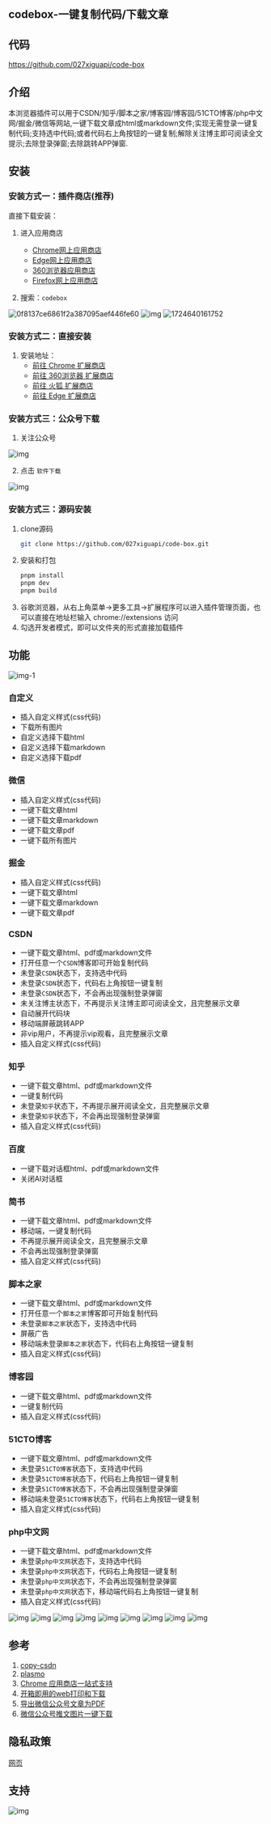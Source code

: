 ## codebox-一键复制代码/下载文章

## 代码

https://github.com/027xiguapi/code-box

## 介绍

本浏览器插件可以用于CSDN/知乎/脚本之家/博客园/博客园/51CTO博客/php中文网/掘金/微信等网站,一键下载文章成html或markdown文件;实现无需登录一键复制代码;支持选中代码;或者代码右上角按钮的一键复制;解除关注博主即可阅读全文提示;去除登录弹窗;去除跳转APP弹窗.

## 安装

### 安装方式一：插件商店(推荐)

直接下载安装：
1. 进入应用商店
   - [Chrome网上应用商店](https://chrome.google.com/webstore/category/extensions?hl=zh-CN)
   - [Edge网上应用商店](https://microsoftedge.microsoft.com/addons/Microsoft-Edge-Extensions-Home?hl=zh-CN)
   - [360浏览器应用商店](https://ext.se.360.cn/#/extension-detail?id=acnnhjllgegbndgknlliobjlekgilbdf)
   - [Firefox网上应用商店](https://addons.mozilla.org/zh-CN/firefox/)
   
2. 搜索：`codebox`

![0f8137ce6861f2a387095aef446fe60](https://raw.githubusercontent.com/027xiguapi/code-box/main/public/webstore/0f8137ce6861f2a387095aef446fe60.png)
![img](https://raw.githubusercontent.com/027xiguapi/code-box/main/public/webstore/img.png)
![1724640161752](https://raw.githubusercontent.com/027xiguapi/code-box/main/public/webstore/1724640161752.jpg)

### 安装方式二：直接安装

1. 安装地址： 
   - [前往 Chrome 扩展商店](https://chrome.google.com/webstore/detail/acnnhjllgegbndgknlliobjlekgilbdf)
   - [前往 360浏览器 扩展商店](https://ext.se.360.cn/#/extension-detail?id=acnnhjllgegbndgknlliobjlekgilbdf)
   - [前往 火狐 扩展商店](https://addons.mozilla.org/zh-CN/firefox/addon/code-box/)
   - [前往 Edge 扩展商店](https://microsoftedge.microsoft.com/addons/detail/code-box/cfpdbfmncaampihkmejogihjkenkonbn)

### 安装方式三：公众号下载
1. 关注公众号

![img](https://raw.githubusercontent.com/027xiguapi/code-box/main/public/wx/qrcode_wx.jpg)

2. 点击 `软件下载`

![img](https://raw.githubusercontent.com/027xiguapi/code-box/main/public/wx/download.jpg)

### 安装方式三：源码安装

1. clone源码
   ```sh
   git clone https://github.com/027xiguapi/code-box.git
   ```
2. 安装和打包
   ```sh
   pnpm install
   pnpm dev
   pnpm build
   ```
3. 谷歌浏览器，从右上角菜单->更多工具->扩展程序可以进入插件管理页面，也可以直接在地址栏输入 chrome://extensions 访问
4. 勾选开发者模式，即可以文件夹的形式直接加载插件




## 功能

![img-1](https://raw.githubusercontent.com/027xiguapi/code-box/main/public/config.jpg)

### 自定义

- 插入自定义样式(css代码)
- 下载所有图片
- 自定义选择下载html
- 自定义选择下载markdown
- 自定义选择下载pdf


### 微信
- 插入自定义样式(css代码)
- 一键下载文章html
- 一键下载文章markdown
- 一键下载文章pdf
- 一键下载所有图片

### 掘金
- 插入自定义样式(css代码)
- 一键下载文章html
- 一键下载文章markdown
- 一键下载文章pdf

### CSDN

- 一键下载文章html、pdf或markdown文件
- 打开任意一个`CSDN`博客即可开始复制代码
- 未登录`CSDN`状态下，支持选中代码
- 未登录`CSDN`状态下，代码右上角按钮一键复制
- 未登录`CSDN`状态下，不会再出现强制登录弹窗
- 未关注博主状态下，不再提示关注博主即可阅读全文，且完整展示文章
- 自动展开代码块
- 移动端屏蔽跳转APP
- 非vip用户，不再提示vip观看，且完整展示文章
- 插入自定义样式(css代码)

### 知乎

- 一键下载文章html、pdf或markdown文件
- 一键复制代码
- 未登录`知乎`状态下，不再提示展开阅读全文，且完整展示文章
- 未登录`知乎`状态下，不会再出现强制登录弹窗
- 插入自定义样式(css代码)

### 百度

- 一键下载对话框html、pdf或markdown文件
-  关闭AI对话框

### 简书

- 一键下载文章html、pdf或markdown文件
- 移动端，一键复制代码
- 不再提示展开阅读全文，且完整展示文章
- 不会再出现强制登录弹窗
- 插入自定义样式(css代码)

### 脚本之家

- 一键下载文章html、pdf或markdown文件
- 打开任意一个`脚本之家`博客即可开始复制代码
- 未登录`脚本之家`状态下，支持选中代码
- 屏蔽广告
- 移动端未登录`脚本之家`状态下，代码右上角按钮一键复制
- 插入自定义样式(css代码)

### 博客园

- 一键下载文章html、pdf或markdown文件
-  一键复制代码
- 插入自定义样式(css代码)

### 51CTO博客

- 一键下载文章html、pdf或markdown文件
- 未登录`51CTO博客`状态下，支持选中代码
- 未登录`51CTO博客`状态下，代码右上角按钮一键复制
- 未登录`51CTO博客`状态下，不会再出现强制登录弹窗
- 移动端未登录`51CTO博客`状态下，代码右上角按钮一键复制
- 插入自定义样式(css代码)

### php中文网

- 一键下载文章html、pdf或markdown文件
- 未登录`php中文网`状态下，支持选中代码
- 未登录`php中文网`状态下，代码右上角按钮一键复制
- 未登录`php中文网`状态下，不会再出现强制登录弹窗
- 未登录`php中文网`状态下，移动端代码右上角按钮一键复制
- 插入自定义样式(css代码)

![img](https://raw.githubusercontent.com/027xiguapi/code-box/main/public/8.png)
![img](https://raw.githubusercontent.com/027xiguapi/code-box/main/public/1.jpg)
![img](https://raw.githubusercontent.com/027xiguapi/code-box/main/public/2.png)
![img](https://raw.githubusercontent.com/027xiguapi/code-box/main/public/3.jpg)
![img](https://raw.githubusercontent.com/027xiguapi/code-box/main/public/4.jpg)
![img](https://raw.githubusercontent.com/027xiguapi/code-box/main/public/5.jpg)
![img](https://raw.githubusercontent.com/027xiguapi/code-box/main/public/6.jpg)
![img](https://raw.githubusercontent.com/027xiguapi/code-box/main/public/7.jpg)
![img](https://raw.githubusercontent.com/027xiguapi/code-box/main/public/1723096379951.jpg)


## 参考

1. [copy-csdn](https://github.com/openHacking/copy-csdn)
2. [plasmo](https://github.com/PlasmoHQ/plasmo)
3. [Chrome 应用商店一站式支持](https://support.google.com/chrome_webstore/contact/one_stop_support)
4. [开箱即用的web打印和下载](https://juejin.cn/post/7412672713376497727)
5. [导出微信公众号文章为PDF](https://greasyfork.org/en/scripts/510683-%E5%AF%BC%E5%87%BA%E5%BE%AE%E4%BF%A1%E5%85%AC%E4%BC%97%E5%8F%B7%E6%96%87%E7%AB%A0%E4%B8%BApdf/code)
6. [微信公众号推文图片一键下载](https://greasyfork.org/zh-CN/scripts/40583-%E5%BE%AE%E4%BF%A1%E5%85%AC%E4%BC%97%E5%8F%B7%E6%8E%A8%E6%96%87%E5%9B%BE%E7%89%87%E4%B8%80%E9%94%AE%E4%B8%8B%E8%BD%BD/code)

## 隐私政策

[网页](https://027xiguapi.github.io/code-box/privacy-policy.html)

## 支持

![img](https://raw.githubusercontent.com/027xiguapi/code-box/main/public/wx/qrcode_wx.jpg)
